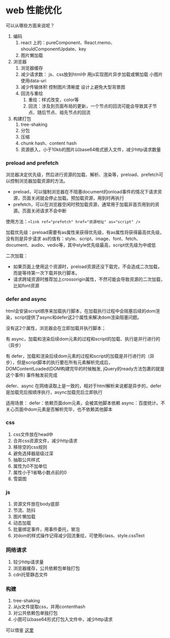 # web 性能优化

可以从哪些方面来说呢？
1. 编码
   1. react 上的：pureComponent、React.memo、shouldComponentUpdate、key
   2. 图片懒加载
2. 浏览器
   1. 浏览器缓存
   2. 减少请求数：
      js、css放到html中
      用js实现图片异步加载或懒加载
      小图片使用data-uri
   3. 减少传输体积
      控制图片清晰度
      设计上避免大型背景图
   4. 回流与重绘
      1. 重绘：样式改变，color等
      2. 回流：涉及到页面布局的更新，一个节点的回流可能会导致其子节点、随后节点、祖先节点的回流
3. 构建打包
   1. tree-shaking
   2. 分包
   3. 压缩
   4. chunk hash、content hash
   5. 资源嵌入，小于10kb的图片以base64格式嵌入文件，减少http请求数量


### preload and prefetch

浏览器决定优先级，然后进行资源的加载、解析、渲染等，preload、prefetch可以控制浏览器加载资源的方法。

- preload，可以强制浏览器在不阻塞document的onload事件的情况下请求资源，页面关闭就会停止加载。预加载资源，用到时再执行
- prefetch，可以在浏览器空闲时预加载资源，通常用于加载非首页用到的资源。页面关闭请求不会中断

使用方法：`<link ref="prefetch" href="资源地址" as="script" />`

加载优先级：preload需要有as属性来获得优先级，有as属性将获得最高优先级，没有则是异步请求
   as的值有：style、script、image、font、fetch、document、audio、vedio等，其中style优先级最高，script优先级为中或低

二次加载：
   - 如果页面上使用这个资源时，preload资源还没下载完，不会造成二次加载，而是等待第一次下载并执行脚本。
   - 请求跨域资源时推荐加上crossorigin属性，不然可能会导致资源的二次加载，比如font资源

### defer and async

html会安装script顺序来加载执行脚本，在加载执行过程中会阻塞后续的dom渲染，script提供了async和defer这2个属性来解决dom渲染阻塞问题。

没有这2个属性，浏览器会在立即加载并执行脚本；

有 async，加载和渲染后续dom元素的过程和script的加载、执行是并行进行的（异步）

有 defer，加载和渲染后续dom元素的过程和script的加载是并行进行的（异步），但是script脚本的执行要在所有元素解析完成后，DOMContentLoaded(DOM构建完毕的时候触发, jQuery的ready方法包裹的就是这个事件) 事件触发前完成

defer、async 在网络读取上是一致的，相对于html解析来说都是异步的，defer是加载完后按顺序执行，async加载完后立即执行

适用场景：
   defer：依赖页面dom元素，会被其他脚本依赖
   async：百度统计。不关心页面中dom元素是否解析完毕，也不依赖其他脚本


### css
1. css文件放在head中
2. 合并css资源文件，减少http请求
3. 移除空的css规则
4. 避免选择器层级过深
5. 抽取公共样式
6. 属性为0不加单位
7. 属性小于1省略小数点前的0
8. 雪碧图

### js
1. 资源文件放在body底部
2. 节流、防抖
3. 图片懒加载
4. 动态加载
5. 批量绑定事件，用事件委托，冒泡
6. 对dom的样式操作记得减少回流重绘，可使用class、style.cssText

### 网络请求
1. 较少http请求量
2. 浏览器缓存，公共依赖包单独打包
3. cdn托管静态文件

### 构建
1. tree-shaking
2. 从js文件提取css，并用contenthash
3. 对公共依赖包单独打包
4. 小图可以base64形式打包入文件中，减少http请求



可以借鉴 [这里](https://leohxj.gitbooks.io/front-end-database/content/preference/code-style.html)

